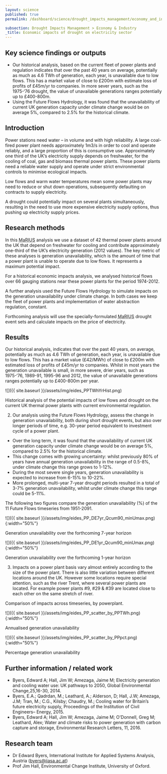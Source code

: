 ```yaml
---
layout: science
published: true
permalink: /dashboard/science/drought_impacts_management/economy_and_industry/eides/

subsection: Drought Impacts Management > Economy & Industry
_title: Economic impacts of drought on electricity sector
---
```


## Key science findings or outputs

* Our historical analysis, based on the current fleet of power plants and regulation indicates that over the past 40 years on average, potentially as much as 4.6 TWh of generation, each year, is unavailable due to low flows. This has a market value of close to £200m with estimate loss of profits of £45m/yr to companies. In more sever years, such as the 1975-‘76 drought, the value of unavailable generations ranges potentially up to £400-800m.
* Using the Future Flows Hydrology, it was found that the unavailability of current UK generation capacity under climate change would be on average 5%, compared to 2.5% for the historical climate. 

## Introduction

Power stations need water – in volume and with high reliability. A large coal-fired power plant needs approximately 1m3/s in order to cool and operate reliably, and a large proportion of this is consumptive use.  Approximately one third of the UK’s electricity supply depends on freshwater, for the cooling of coal, gas and biomass thermal power plants. These power plants need a reliable water supply and operate under strict environmental controls to minimise ecological impacts.

Low flows and warm water temperatures mean some power plants may need to reduce or shut down operations, subsequently defaulting on contracts to supply electricity.

A drought could potentially impact on several plants simultaneously, resulting in the need to use more expensive electricity supply options, thus pushing up electricity supply prices.

## Research methods

In this <abbr title="Managing the Risks, Impacts and Uncertainties of drought and water Scarcity">MaRIUS</abbr> analysis we use a dataset of 42 thermal power plants around the UK that depend on freshwater for cooling and contribute approximately one-third of the UK’s electricity generation (2012 values). The key metric of these analyses is generation unavailability, which is the amount of time that a power plant is unable to operate due to low flows. It represents a maximum potential impact.

For a historical economic impacts analysis, we analysed historical flows over 66 gauging stations near these power plants for the period 1974-2012.

A further analysis used the Future Flows Hydrology to simulate impacts on the generation unavailability under climate change.
In both cases we keep the fleet of power plants and implementation of water abstraction regulation, constant.

Forthcoming analysis will use the specially-formulated <abbr title="Managing the Risks, Impacts and Uncertainties of drought and water Scarcity">MaRIUS</abbr> drought event sets and calculate impacts on the price of electricity.

## Results

Our historical analysis, indicates that over the past 40 years, on average, potentially as much as 4.6 TWh of generation, each year, is unavailable due to low flows. This has a market value (£42/MWh) of close to £200m with estimated loss of profits of £45m/yr to companies. Whilst in most years the generation unavailable is small, in more severe, drier years, such as 1975-‘76, 1989-91, 1995-96 and 2012, the value of unavailable generations ranges potentially up to £400-800m per year.

![]({{ site.baseurl }}/assets/img/eides_PPTWhYrHist.png)

Historical analysis of the potential impacts of low flows and drought on the current UK thermal power plants with current environmental regulation.

2) Our analysis using the Future Flows Hydrology, assess the change in generation unavailability, both during short drought events, but also over longer periods of time, e.g. 30-year period equivalent to investment cycle of a power plant.

* Over the long term, it was found that the unavailability of current UK generation capacity under climate change would be on average 5%, compared to 2.5% for the historical climate. 
* This change comes with growing uncertainty: whilst previously 80% of years have annual generation unavailability in the range of 0.5-8%, under climate change this range grows to 1-12%.
* During the most severe single years, generation unavailability is expected to increase from 6-15% to 10-22%.
* More prolonged, multi-year 7-year drought periods resulted in a total of 3-7% generation unavailability, whilst under climate change this range could be 5-11%.

The following two figures compare the generation unavailability (%) of the 11 Future Flows timeseries from 1951-2091.

![]({{ site.baseurl }}/assets/img/eides_PP_DE7yr_Qcum90_minUmax.png){:width="50%"}

Generation unavailability over the forthcoming 7-year horizon

![]({{ site.baseurl }}/assets/img/eides_PP_DE1yr_Qcum90_minUmax.png){:width="50%"}

Generation unavailability over the forthcoming 1-year horizon

3) Impacts on a power plant basis vary almost entirely according to the size of the power plant. There is also little variation between different locations around the UK. However some locations require special attention, such as the river Trent, where several power plants are located. For example power plants #9, #29 & #39 are located close to each other on the same stretch of river.

Comparison of impacts across timeseries, by powerplant.

![]({{ site.baseurl }}/assets/img/eides_PP_scatter_by_PPTWh.png){:width="50%"}

Annualised generation unavailability

![]({{ site.baseurl }}/assets/img/eides_PP_scatter_by_PPpct.png){:width="50%"}

Percentage generation unavailability

## Further information / related work

* Byers, Edward A; Hall, Jim W; Amezaga, Jaime M; Electricity generation and cooling water use: UK pathways to 2050, Global Environmental Change,25,16-30, 2014.
* Byers, E.A.; Qadrdan, M.; Leathard, A.; Alderson, D; Hall, J.W; Amezaga, J.M; Tran, M.; C.G., Kilsby; Chaudry, M.; Cooling water for Britain’s future electricity supply, Proceedings of the Institution of Civil Engineers– Energy, 2015.
* Byers, Edward A; Hall, Jim W; Amezaga, Jaime M; O'Donnell, Greg M; Leathard, Alex; Water and climate risks to power generation with carbon capture and storage, Environmental Research Letters, 11, 2016.

## Research team

* Dr Edward Byers, International Institute for Applied Systems Analysis, Austria (byers@iiasa.ac.at)
* Prof Jim Hall, Environmental Change Institute, University of Oxford.
